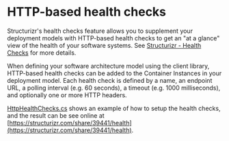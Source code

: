# HTTP-based health checks

Structurizr's health checks feature allows you to supplement your deployment models with HTTP-based health checks to get an "at a glance" view of the health of your software systems. See [Structurizr - Health Checks](https://structurizr.com/help/health-checks) for more details.

When defining your software architecture model using the client library, HTTP-based health checks can be added to the Container Instances in your deployment model. Each health check is defined by a name, an endpoint URL, a polling interval (e.g. 60 seconds), a timeout (e.g. 1000 milliseconds), and optionally one or more HTTP headers.

[HttpHealthChecks.cs](https://github.com/structurizr/dotnet/blob/master/Structurizr.Examples/HttpHealthChecks.cs) shows an example of how to setup the health checks, and the result can be see online at [https://structurizr.com/share/39441/health](https://structurizr.com/share/39441/health).